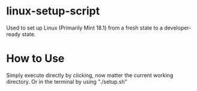 # linux-setup-script
Used to set up Linux (Primarily Mint 18.1) from a fresh state to a developer-ready state.

# How to Use
Simply execute directly by clicking, now matter the current working directory. Or in the terminal by using "./setup.sh"
